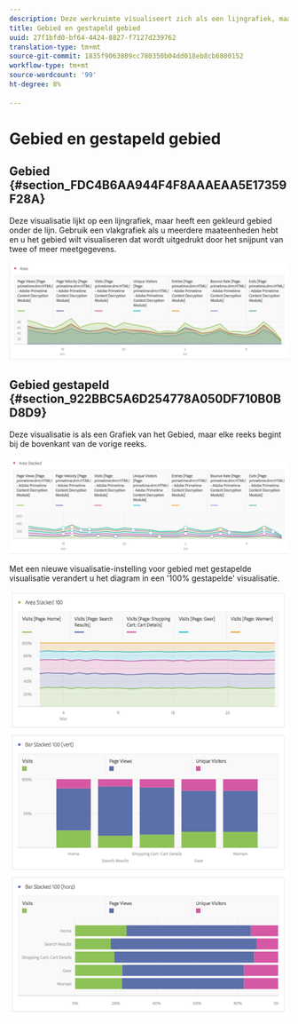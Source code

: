 ```yaml
---
description: Deze werkruimte visualiseert zich als een lijngrafiek, maar met een gekleurd gebied onder de lijn.
title: Gebied en gestapeld gebied
uuid: 27f1bfd0-bf64-4424-8827-f7127d239762
translation-type: tm+mt
source-git-commit: 1835f9063809cc780350b04dd018eb8cb6800152
workflow-type: tm+mt
source-wordcount: '99'
ht-degree: 8%

---
```



# Gebied en gestapeld gebied

## Gebied {#section_FDC4B6AA944F4F8AAAEAA5E17359F28A}

Deze visualisatie lijkt op een lijngrafiek, maar heeft een gekleurd gebied onder de lijn. Gebruik een vlakgrafiek als u meerdere maateenheden hebt en u het gebied wilt visualiseren dat wordt uitgedrukt door het snijpunt van twee of meer meetgegevens.

![](assets/area.png)

## Gebied gestapeld {#section_922BBC5A6D254778A050DF710B0BD8D9}

Deze visualisatie is als een Grafiek van het Gebied, maar elke reeks begint bij de bovenkant van de vorige reeks.

![](assets/area-stacked.png)

Met een nieuwe visualisatie-instelling voor gebied met gestapelde visualisatie verandert u het diagram in een &#39;100% gestapelde&#39; visualisatie.

![](assets/areastacked100.png)

